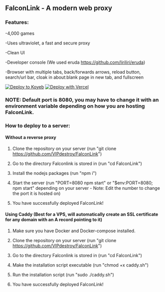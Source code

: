 <h2>FalconLink - A modern web proxy</h2>

<h3>Features:</h3>
 
-4,000 games
 
-Uses ultraviolet, a fast and secure proxy

-Clean UI

-Developer console (We used eruda https://github.com/liriliri/eruda)

-Browser with multiple tabs, back/forwards arrows, reload button, search/url bar, cloak in about:blank page in new tab, and fullscreen

[![Deploy to Koyeb](https://camo.githubusercontent.com/86721113f7f1649ceda6caf7ee264dbe44ce51f3f963c97c0d023de58f30d0f8/68747470733a2f2f62696e6261736862616e616e612e6769746875622e696f2f6465706c6f792d627574746f6e732f627574746f6e732f72656d6164652f6b6f7965622e737667)](https://app.koyeb.com/deploy?name=FalconLink&type=git&repository=Falconlink%2FFalconLink&branch=main&builder=buildpack&regions=was&env%5B%5D=&ports=8080%3Bhttp%3B%2F)
[![Deploy with Vercel](https://camo.githubusercontent.com/cb957848ec6958049e48303f34a7f46a2f00e1f0f4a108b4d32acfb4b402e109/68747470733a2f2f62696e6261736862616e616e612e6769746875622e696f2f6465706c6f792d627574746f6e732f627574746f6e732f72656d6164652f76657263656c2e737667)](https://vercel.com/new/clone?repository-url=https%3A%2F%2Fgithub.com%2FFalconlink%2FFalconLink%2Ftree%2Fmain)
<h3>NOTE: Default port is 8080, you may have to change it with an environment variable depending on how you are hosting FalconLink.</h3>

<h3>How to deploy to a server:</h3>
<h4>Without a reverse proxy</h4>

1. Clone the repository on your server (run "git clone https://github.com/VIPdestroy/FalconLink")

2. Go to the directory Falconlink is stored in (run "cd FalconLink")

3. Install the nodejs packages (run "npm i")

4. Start the server (run "PORT=8080 npm start" or "$env:PORT=8080; npm start" depending on your server - Note: Edit the number to change the port it is hosted on)

5. You have successfully deployed FalconLink! 

<h4>Using Caddy (Best for a VPS, will automatically create an SSL certificate for any domain with an A record pointing to it)</h4>

1. Make sure you have Docker and Docker-compose installed.

2. Clone the repository on your server (run "git clone https://github.com/VIPdestroy/FalconLink")

3. Go to the directory Falconlink is stored in (run "cd FalconLink")

4. Make the installation script executable (run "chmod +x caddy.sh")

5. Run the installation script (run "sudo ./caddy.sh")

6. You have successfully deployed FalconLink!
